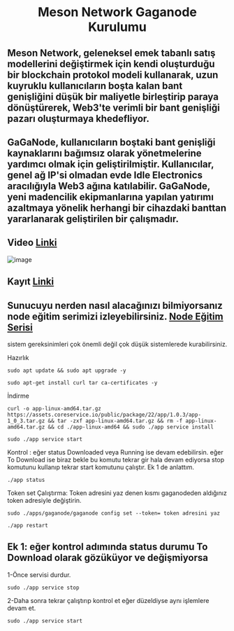 <h1 align="center"> Meson Network Gaganode Kurulumu

## Meson Network, geleneksel emek tabanlı satış modellerini değiştirmek için kendi oluşturduğu  bir blockchain protokol modeli kullanarak, uzun kuyruklu kullanıcıların boşta kalan bant genişliğini düşük bir maliyetle birleştirip paraya dönüştürerek, Web3'te verimli bir bant genişliği pazarı oluşturmaya khedefliyor.

## GaGaNode, kullanıcıların boştaki bant genişliği kaynaklarını bağımsız olarak yönetmelerine yardımcı olmak için geliştirilmiştir. Kullanıcılar, genel ağ IP'si olmadan evde Idle Electronics aracılığıyla Web3 ağına katılabilir. GaGaNode, yeni madencilik ekipmanlarına yapılan yatırımı azaltmaya yönelik herhangi bir cihazdaki banttan yararlanarak geliştirilen bir çalışmadır.

 ## Video [Linki](https://youtu.be/Gh8dX0xfA0g)
![image](https://docs.gaganode.com/assets/gaga-system.89f4f46b.png)

## Kayıt [Linki](https://dashboard.gaganode.com/register?referral_code=liewshrrtr)

## Sunucuyu nerden nasıl alacağınızı bilmiyorsanız node eğitim serimizi izleyebilirsiniz. [Node Eğitim Serisi](https://www.youtube.com/playlist?list=PLKxGUfdcj7MVXls2OvTpwx6CnpVJN685w)

sistem gereksinimleri çok önemli değil çok düşük sistemlerede kurabilirsiniz.

Hazırlık
```
sudo apt update && sudo apt upgrade -y
```
```
sudo apt-get install curl tar ca-certificates -y 
```
İndirme
```
curl -o app-linux-amd64.tar.gz https://assets.coreservice.io/public/package/22/app/1.0.3/app-1_0_3.tar.gz && tar -zxf app-linux-amd64.tar.gz && rm -f app-linux-amd64.tar.gz && cd ./app-linux-amd64 && sudo ./app service install
```
```
sudo ./app service start
```
Kontrol : eğer status Downloaded veya Running ise devam edebilirsin. eğer To Download ise biraz bekle bu komutu tekrar gir hala devam ediyorsa stop komutunu kullanıp tekrar start komutunu çalıştır. Ek 1 de anlattım.
```
./app status
```
Token set Çalıştırma: Token adresini yaz denen kısmı gaganodeden aldığınız token adresiyle değiştirin.
```
sudo ./apps/gaganode/gaganode config set --token= token adresini yaz
```
```
./app restart
```
## Ek 1: eğer kontrol adımında status durumu To Download olarak gözüküyor ve değişmiyorsa 
1-Önce servisi durdur.
``` 
sudo ./app service stop
```
2-Daha sonra tekrar çalıştırıp kontrol et eğer düzeldiyse aynı işlemlere devam et.
```
sudo ./app service start
```
